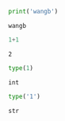 ```python
print('wangb')
```

    wangb
    


```python
1+1
```




    2




```python
type(1)
```




    int




```python
type('1')
```




    str




```python

```
